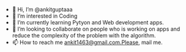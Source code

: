 - 👋 Hi, I’m @ankitguptaaa
- 👀 I’m interested in Coding
- 🌱 I’m currently learning Pytyon and Web development apps.
- 💞️ I’m looking to collaborate on people who is working on apps and reduce the complexity of the problem with the algorithm.
- 📫 How to reach me ankit1463@gmail.com.Please, mail me.

<!---
ankitguptaaa/ankitguptaaa is a ✨ special ✨ repository because its `README.md` (this file) appears on your GitHub profile.
You can click the Preview link to take a look at your changes.
--->
